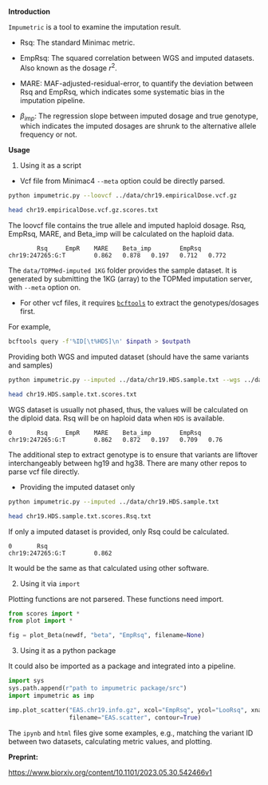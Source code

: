 
**Introduction**

`Impumetric` is a tool to examine the imputation result.

* Rsq: The standard Minimac metric.

* EmpRsq: The squared correlation between WGS and imputed datasets. Also known as the dosage $r^2$.

* MARE: MAF-adjusted-residual-error, to quantify the deviation between Rsq and EmpRsq, which indicates some systematic bias in the imputation pipeline.

* $\beta_{imp}$: The regression slope between imputed dosage and true genotype, which indicates the imputed dosages are shrunk to the alternative allele frequency or not.

**Usage**

1. Using it as a script

* Vcf file from Minimac4 `--meta` option could be directly parsed.

```sh
python impumetric.py --loovcf ../data/chr19.empiricalDose.vcf.gz

head chr19.empiricalDose.vcf.gz.scores.txt
```

The loovcf file contains the true allele and imputed haploid dosage. Rsq, EmpRsq, MARE, and Beta_imp will be calculated on the haploid data.

```
        Rsq     EmpR    MARE    Beta_imp        EmpRsq
chr19:247265:G:T        0.862   0.878   0.197   0.712   0.772
```

The `data/TOPMed-imputed 1KG` folder provides the sample dataset. It is generated by submitting the 1KG (array) to the TOPMed imputation server, with `--meta` option on.

* For other vcf files, it requires [`bcftools`](https://samtools.github.io/bcftools/) to extract the genotypes/dosages first.

For example,

```sh
bcftools query -f'%ID[\t%HDS]\n' $inpath > $outpath
```

Providing both WGS and imputed dataset (should have the same variants and samples)

```sh
python impumetric.py --imputed ../data/chr19.HDS.sample.txt --wgs ../data/chr19.GT.sample.txt

head chr19.HDS.sample.txt.scores.txt   
```

WGS dataset is usually not phased, thus, the values will be calculated on the diploid data. Rsq will be on haploid data when `HDS` is available.

```   
0       Rsq     EmpR    MARE    Beta_imp        EmpRsq
chr19:247265:G:T        0.862   0.872   0.197   0.709   0.76
```

The additional step to extract genotype is to ensure that variants are liftover interchangeably between hg19 and hg38. There are many other repos to parse vcf file directly.

* Providing the imputed dataset only

```sh
python impumetric.py --imputed ../data/chr19.HDS.sample.txt

head chr19.HDS.sample.txt.scores.Rsq.txt
```

If only a imputed dataset is provided, only Rsq could be calculated.

```
0       Rsq
chr19:247265:G:T        0.862
```

It would be the same as that calculated using other software.

2. Using it via `import`

Plotting functions are not parsered. These functions need import.

```py
from scores import *
from plot import *

fig = plot_Beta(newdf, "beta", "EmpRsq", filename=None)
```

3. Using it as a python package

It could also be imported as a package and integrated into a pipeline.

```py
import sys
sys.path.append(r"path to impumetric package/src")
import impumetric as imp

imp.plot_scatter("EAS.chr19.info.gz", xcol="EmpRsq", ycol="LooRsq", xname=None, yname=None, 
                 filename="EAS.scatter", contour=True)
```

The `ipynb` and `html` files give some examples, e.g., matching the variant ID between two datasets, calculating metric values, and plotting. 

**Preprint:**

https://www.biorxiv.org/content/10.1101/2023.05.30.542466v1
